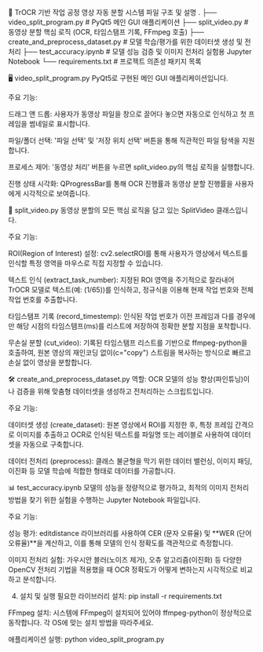 🚀 TrOCR 기반 작업 공정 영상 자동 분할 시스템
파일 구조 및 설명
.
├── video_split_program.py            # PyQt5 메인 GUI 애플리케이션
├── split_video.py                    # 동영상 분할 핵심 로직 (OCR, 타임스탬프 기록, FFmpeg 호출)
├── create_and_preprocess_dataset.py  # 모델 학습/평가를 위한 데이터셋 생성 및 전처리
├── test_accuracy.ipynb               # 모델 성능 검증 및 이미지 전처리 실험용 Jupyter Notebook
└── requirements.txt                  # 프로젝트 의존성 패키지 목록

🖥️ video_split_program.py
PyQt5로 구현된 메인 GUI 애플리케이션입니다.

주요 기능:

드래그 앤 드롭: 사용자가 동영상 파일을 창으로 끌어다 놓으면 자동으로 인식하고 첫 프레임을 썸네일로 표시합니다.

파일/폴더 선택: '파일 선택' 및 '저장 위치 선택' 버튼을 통해 직관적인 파일 탐색을 지원합니다.

프로세스 제어: '동영상 처리' 버튼을 누르면 split_video.py의 핵심 로직을 실행합니다.

진행 상태 시각화: QProgressBar를 통해 OCR 진행률과 동영상 분할 진행률을 사용자에게 시각적으로 보여줍니다.

🧠 split_video.py
동영상 분할의 모든 핵심 로직을 담고 있는 SplitVideo 클래스입니다.

주요 기능:

ROI(Region of Interest) 설정: cv2.selectROI를 통해 사용자가 영상에서 텍스트를 인식할 특정 영역을 마우스로 직접 지정할 수 있습니다.

텍스트 인식 (extract_task_number): 지정된 ROI 영역을 주기적으로 잘라내어 TrOCR 모델로 텍스트(예: (1/65))를 인식하고, 정규식을 이용해 현재 작업 번호와 전체 작업 번호를 추출합니다.

타임스탬프 기록 (record_timestemp): 인식된 작업 번호가 이전 프레임과 다를 경우에만 해당 시점의 타임스탬프(ms)를 리스트에 저장하여 정확한 분할 지점을 포착합니다.

무손실 분할 (cut_video): 기록된 타임스탬프 리스트를 기반으로 ffmpeg-python을 호출하여, 원본 영상의 재인코딩 없이(c="copy") 스트림을 복사하는 방식으로 빠르고 손실 없이 영상을 분할합니다.

🛠️ create_and_preprocess_dataset.py
역할: OCR 모델의 성능 향상(파인튜닝)이나 검증을 위해 맞춤형 데이터셋을 생성하고 전처리하는 스크립트입니다.

주요 기능:

데이터셋 생성 (create_dataset): 원본 영상에서 ROI를 지정한 후, 특정 프레임 간격으로 이미지를 추출하고 OCR로 인식된 텍스트를 파일명 또는 레이블로 사용하여 데이터셋을 자동으로 구축합니다.

데이터 전처리 (preprocess): 클래스 불균형을 막기 위한 데이터 밸런싱, 이미지 패딩, 이진화 등 모델 학습에 적합한 형태로 데이터를 가공합니다.

📊 test_accuracy.ipynb
모델의 성능을 정량적으로 평가하고, 최적의 이미지 전처리 방법을 찾기 위한 실험을 수행하는 Jupyter Notebook 파일입니다.

주요 기능:

성능 평가: editdistance 라이브러리를 사용하여 CER (문자 오류율) 및 **WER (단어 오류율)**을 계산하고, 이를 통해 모델의 인식 정확도를 객관적으로 측정합니다.

이미지 전처리 실험: 가우시안 블러(노이즈 제거), 오츄 알고리즘(이진화) 등 다양한 OpenCV 전처리 기법을 적용했을 때 OCR 정확도가 어떻게 변하는지 시각적으로 비교하고 분석합니다.

4. 설치 및 실행
필요한 라이브러리 설치:
pip install -r requirements.txt

FFmpeg 설치:
시스템에 FFmpeg이 설치되어 있어야 ffmpeg-python이 정상적으로 동작합니다. 각 OS에 맞는 설치 방법을 따라주세요.

애플리케이션 실행:
python video_split_program.py
